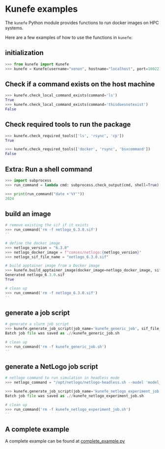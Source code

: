 <!-- examples/README.md -->
<!-- Run: python -m doctest -v examples/README.md -->

# Kunefe examples

The `kunefe` Python module provides functions to run docker images on HPC systems.

Here are a few examples of how to use the functions in `kunefe`:

## initialization

```python
>>> from kunefe import Kunefe
>>> kunefe = Kunefe(username="xenon", hostname="localhost", port=10022)

```

## Check if a command exists on the host machine

```python
>>> kunefe.check_local_command_exists(command='ls')
True
>>> kunefe.check_local_command_exists(command='thisdoesnotexist')
False

```

## Check required tools to run the package

```python
>>> kunefe.check_required_tools(['ls', 'rsync', 'cp'])
True

>>> kunefe.check_required_tools(['docker', 'rsync', 'bsxcommand'])
False

```

## Extra: Run a shell command

```python
>>> import subprocess
>>> run_command = lambda cmd: subprocess.check_output(cmd, shell=True).decode().strip()

```

```python
>>> print(run_command("date +'%Y'"))
2024

```

## build an image

```python
# remove existing the sif if it exists
>>> run_command('rm -f netlogo_6.3.0.sif')
''

# define the docker image
>>> netlogo_version = "6.3.0"
>>> netlogo_docker_image = f"comses/netlogo:{netlogo_version}"
>>> netlogo_sif_file_name = "netlogo_6.3.0.sif"

# build apptainer image from a Docker image
>>> kunefe.build_apptainer_image(docker_image=netlogo_docker_image, sif_file_name=netlogo_sif_file_name)
Generated netlogo_6.3.0.sif
True

# clean up
>>> run_command('rm -f netlogo_6.3.0.sif')
''

```

## generate a job script

```python
# generate a slurm job script
>>> kunefe.generate_job_script(job_name='kunefe_generic_job', sif_file_path="/home/xenon/myapp_0.1.0.sif", command="ls /home/xenon", env_vars="PATH=$PATH:/home/xenon", job_time='0:30:00')
Batch job file was saved as .//kunefe_generic_job.sh

# clean up
>>> run_command('rm -f kunefe_generic_job.sh')
''

```

## generate a NetLogo job script

```python
# netlogo command to run simulation in headless mode
>>> netlogo_command = "/opt/netlogo/netlogo-headless.sh --model 'model_path' --experiment 'experiment_name' --table 'table_name'"

>>> kunefe.generate_job_script(job_name='kunefe_netlogo_experiment_job', sif_file_path="/home/xenon/netlogo_6.3.0.sif", command=netlogo_command, env_vars="JAVA_TOOL_OPTIONS=-Xmx8G", job_time='0:30:00', template_name='generic')
Batch job file was saved as .//kunefe_netlogo_experiment_job.sh

# clean up
>>> run_command('rm -f kunefe_netlogo_experiment_job.sh')
''

```

## A complete example

A complete example can be found at [complete_example.py](complete_example.py)
